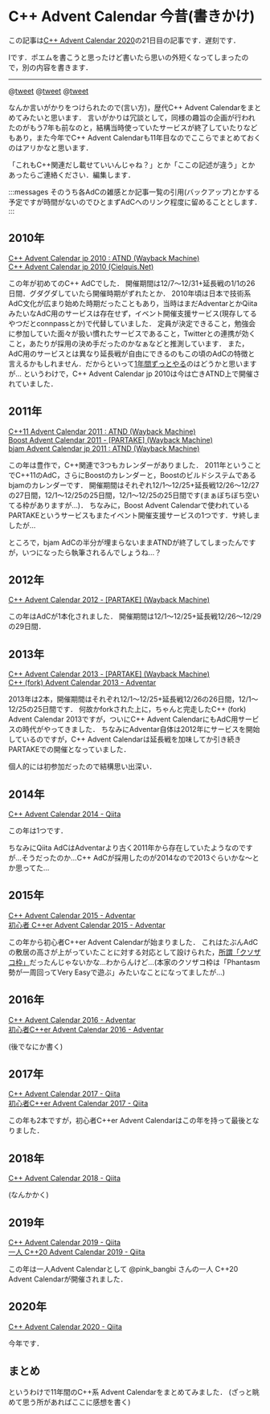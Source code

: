 # C++ Advent Calendar 今昔(書きかけ)

この記事は[C++ Advent Calendar 2020](https://qiita.com/advent-calendar/2020/cxx)の21日目の記事です．遅刻です．

Iです．ポエムを書こうと思ったけど書いたら思いの外短くなってしまったので，別の内容を書きます．

---

@[tweet](https://twitter.com/yumetodo/status/1341236945872060416)
@[tweet](https://twitter.com/wx257osn2/status/1341296694986620929)
@[tweet](https://twitter.com/yumetodo/status/1341300103248662529)

なんか言いがかりをつけられたので(言い方)，歴代C++ Advent Calendarをまとめてみたいと思います．
言いがかりは冗談として，同様の趣旨の企画が行われたのがもう7年も前なのと，結構当時使っていたサービスが終了していたりなどもあり，また今年でC++ Advent Calendarも11年目なのでここらでまとめておくのはアリかなと思います．

「これもC++関連だし載せていいんじゃね？」とか「ここの記述が違う」とかあったらご連絡ください．編集します．

:::messages
そのうち各AdCの雑感とか記事一覧の引用(バックアップ)とかする予定ですが時間がないのでひとまずAdCへのリンク程度に留めることとします．
:::

## 2010年

[C++ Advent Calendar jp 2010 : ATND (Wayback Machine)](https://web.archive.org/web/20110819190418/http://atnd.org/events/10573)  
[C++ Advent Calendar jp 2010 (Cielquis.Net)](http://cielquis.net/advent-calendar/cpp-jp-2010.html)

この年が初めてのC++ AdCでした．
開催期間は12/7～12/31+延長戦の1/1の26日間．グダグダしていたら開催時期がずれたとか．
2010年頃は日本で技術系AdC文化が広まり始めた時期だったこともあり，当時はまだAdventarとかQiitaみたいなAdC用のサービスは存在せず，イベント開催支援サービス(現存してるやつだとconnpassとか)で代替していました．
定員が決定できること，勉強会に参加していた面々が扱い慣れたサービスであること，Twitterとの連携が効くこと，あたりが採用の決め手だったのかなぁなどと推測しています．
また，AdC用のサービスとは異なり延長戦が自由にできるのもこの頃のAdCの特徴と言えるかもしれません．だからといって[1年間ずっとやる](https://vim-jp.org/docs/vac2012.html)のはどうかと思いますが…
というわけで，C++ Advent Calendar jp 2010は今は亡きATND上で開催されていました．

## 2011年

[C++11 Advent Calendar 2011 : ATND (Wayback Machine)](https://web.archive.org/web/20121112060334/http://atnd.org/events/21936)  
[Boost Advent Calendar 2011 - [PARTAKE] (Wayback Machine)](https://web.archive.org/web/20120108050104/http://partake.in/events/597a0fc3-0e3a-47a3-8fc3-4f32ad846a3d)  
[bjam Advent Calendar jp 2011 : ATND (Wayback Machine)](https://web.archive.org/web/20120202230907/http://atnd.org/events/20321)

この年は豊作で，C++関連で3つもカレンダーがありました．
2011年ということでC++11のAdC，さらにBoostのカレンダーと，Boostのビルドシステムであるbjamのカレンダーです．
開催期間はそれぞれ12/1～12/25+延長戦12/26～12/27の27日間，12/1～12/25の25日間，12/1～12/25の25日間です(まぁぼちぼち空いてる枠がありますが…)．
ちなみに，Boost Advent Calendarで使われているPARTAKEというサービスもまたイベント開催支援サービスの1つです．サ終しましたが…

ところで，bjam AdCの半分が埋まらないままATNDが終了してしまったんですが，いつになったら執筆されるんでしょうね…？

## 2012年

[C++ Advent Calendar 2012 - [PARTAKE] (Wayback Machine)](https://web.archive.org/web/20150131184615/http://partake.in/events/a02d7049-1473-4b69-b5ad-25ed416c5557)

この年はAdCが1本化されました．
開催期間は12/1～12/25+延長戦12/26～12/29の29日間．

## 2013年

[C++ Advent Calendar 2013 - [PARTAKE] (Wayback Machine)](https://web.archive.org/web/20140125114622/http://partake.in/events/91328710-3c7b-436e-bd4e-4d98d88333f9)  
[C++ (fork) Advent Calendar 2013 - Adventar](https://adventar.org/calendars/211)

2013年は2本，開催期間はそれぞれ12/1～12/25+延長戦12/26の26日間，12/1～12/25の25日間です．
何故かforkされた上に，ちゃんと完走したC++ (fork) Advent Calendar 2013ですが，ついにC++ Advent CalendarにもAdC用サービスの時代がやってきました．
ちなみにAdventar自体は2012年にサービスを開始しているのですが，C++ Advent Calendarは延長戦を加味してか引き続きPARTAKEでの開催となっていました．

個人的には初参加だったので結構思い出深い．

## 2014年

[C++ Advent Calendar 2014 - Qiita](https://qiita.com/advent-calendar/2014/cpp)

この年は1つです．

ちなみにQiita AdCはAdventarより古く2011年から存在していたようなのですが…そうだったのか…C++ AdCが採用したのが2014なので2013ぐらいかな～とか思ってた…

## 2015年

[C++ Advent Calendar 2015 - Adventar](https://adventar.org/calendars/926)  
[初心者 C++er Advent Calendar 2015 - Adventar](https://adventar.org/calendars/922)  

この年から初心者C++er Advent Calendarが始まりました．
これはたぶんAdCの敷居の高さが上がっていたことに対する対応として設けられた，[所謂「クソザコ枠」](https://kbkz.connpass.com/event/13905/)だったんじゃないかな…わからんけど…(本家のクソザコ枠は「Phantasm勢が一周回ってVery Easyで遊ぶ」みたいなことになってましたが…)

## 2016年

[C++ Advent Calendar 2016 - Adventar](https://adventar.org/calendars/1527)  
[初心者C++er Advent Calendar 2016 - Adventar](https://adventar.org/calendars/1691)

(後でなにか書く)

## 2017年

[C++ Advent Calendar 2017 - Qiita](https://qiita.com/advent-calendar/2017/cpp)  
[初心者C++er Advent Calendar 2017 - Qiita](https://qiita.com/advent-calendar/2017/syoshinsya-cpper)

この年も2本ですが，初心者C++er Advent Calendarはこの年を持って最後となりました．

## 2018年

[C++ Advent Calendar 2018 - Qiita](https://qiita.com/advent-calendar/2018/cpp)

(なんかかく)

## 2019年

[C++ Advent Calendar 2019 - Qiita](https://qiita.com/advent-calendar/2019/cpp)  
[一人 C++20 Advent Calendar 2019 - Qiita](https://qiita.com/advent-calendar/2019/cpp20_pink_bangbi)

この年は一人Advent Calendarとして @pink_bangbi さんの一人 C++20 Advent Calendarが開催されました．

## 2020年

[C++ Advent Calendar 2020 - Qiita](https://qiita.com/advent-calendar/2020/cxx)

今年です．

## まとめ

というわけで11年間のC++系 Advent Calendarをまとめてみました．
(ざっと眺めて思う所があればここに感想を書く)
